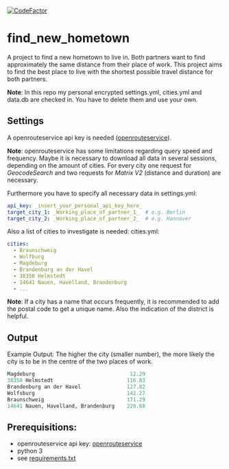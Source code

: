 [![CodeFactor](https://www.codefactor.io/repository/github/thorshamster/find_new_hometown/badge?s=490599446953487415bc297769f782570860b96c)](https://www.codefactor.io/repository/github/thorshamster/find_new_hometown)

# find_new_hometown

A project to find a new hometown to live in.
Both partners want to find approximately the same distance from their place of work.
This project aims to find the best place to live with 
the shortest possible travel distance for both partners.

**Note**: In this repo my personal encrypted settings.yml, cities.yml and data.db are checked in. 
You have to delete them and use your own.

## Settings

A openrouteservice api key is needed ([openrouteservice](https://openrouteservice.org/dev/#/login)).

**Note**: openrouteservice has some limitations regarding query speed and frequency.
Maybe it is necessary to download all data in several sessions, depending on the amount of cities.
For every city one request for *GeocodeSearch* and two requests for *Matrix V2* (distance and duration) are necessary.

Furthermore you have to specify all necessary data in settings.yml:
```yaml
api_key: _insert_your_personal_api_key_here_
target_city_1: _Working_place_of_partner_1_  # e.g. Berlin
target_city_2: _Working_place_of_partner_2_  # e.g. Hannover
``` 

Also a list of cities to investigate is needed: cities.yml:
```yaml
cities:
  - Braunschweig
  - Wolfburg
  - Magdeburg
  - Brandenburg an der Havel
  - 38350 Helmstedt
  - 14641 Nauen, Havelland, Brandenburg
  - ...
``` 

**Note**: If a city has a name that occurs frequently, 
it is recommended to add the postal code to get a unique name. 
Also the indication of the district is helpful.

## Output

Example Output: The higher the city (smaller number), the more likely 
the city is to be in the centre of the two places of work.

```python
Magdeburg                               12.29
38350 Helmstedt                        116.83
Brandenburg an der Havel               127.82
Wolfsburg                              142.27
Braunschweig                           171.29
14641 Nauen, Havelland, Brandenburg    220.68
```

## Prerequisitions:
-   openrouteservice api key: [openrouteservice](https://openrouteservice.org/dev/#/login)
-   python 3
-   see [requirements.txt](https://github.com/ThorsHamster/find_new_hometown/blob/master/requirements.txt)
